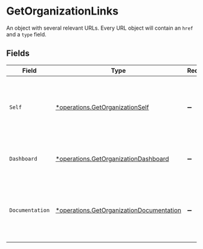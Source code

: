 # GetOrganizationLinks

An object with several relevant URLs. Every URL object will contain an `href` and a `type` field.


## Fields

| Field                                                                                               | Type                                                                                                | Required                                                                                            | Description                                                                                         |
| --------------------------------------------------------------------------------------------------- | --------------------------------------------------------------------------------------------------- | --------------------------------------------------------------------------------------------------- | --------------------------------------------------------------------------------------------------- |
| `Self`                                                                                              | [*operations.GetOrganizationSelf](../../models/operations/getorganizationself.md)                   | :heavy_minus_sign:                                                                                  | In v2 endpoints, URLs are commonly represented as objects with an `href` and `type` field.          |
| `Dashboard`                                                                                         | [*operations.GetOrganizationDashboard](../../models/operations/getorganizationdashboard.md)         | :heavy_minus_sign:                                                                                  | Direct link to the organization's Mollie dashboard.                                                 |
| `Documentation`                                                                                     | [*operations.GetOrganizationDocumentation](../../models/operations/getorganizationdocumentation.md) | :heavy_minus_sign:                                                                                  | In v2 endpoints, URLs are commonly represented as objects with an `href` and `type` field.          |